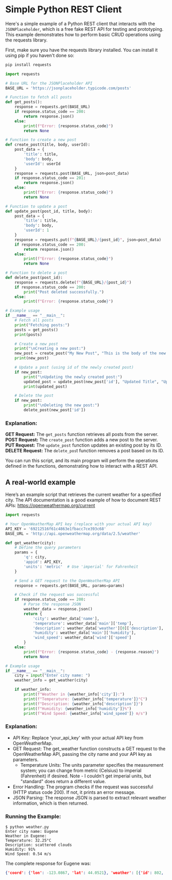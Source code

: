 # Simple Python REST Client

Here's a simple example of a Python REST client that interacts with the `JSONPlaceholder`, which is a free fake REST API for testing and prototyping. This example demonstrates how to perform basic CRUD operations using the requests library.

First, make sure you have the requests library installed. You can install it using pip if you haven't done so:

```bash
pip install requests
```

```python
import requests

# Base URL for the JSONPlaceholder API
BASE_URL = 'https://jsonplaceholder.typicode.com/posts'

# Function to fetch all posts
def get_posts():
    response = requests.get(BASE_URL)
    if response.status_code == 200:
        return response.json()
    else:
        print(f"Error: {response.status_code}")
        return None

# Function to create a new post
def create_post(title, body, userId):
    post_data = {
        'title': title,
        'body': body,
        'userId': userId
    }
    response = requests.post(BASE_URL, json=post_data)
    if response.status_code == 201:
        return response.json()
    else:
        print(f"Error: {response.status_code}")
        return None

# Function to update a post
def update_post(post_id, title, body):
    post_data = {
        'title': title,
        'body': body,
        'userId': 1
    }
    response = requests.put(f"{BASE_URL}/{post_id}", json=post_data)
    if response.status_code == 200:
        return response.json()
    else:
        print(f"Error: {response.status_code}")
        return None

# Function to delete a post
def delete_post(post_id):
    response = requests.delete(f"{BASE_URL}/{post_id}")
    if response.status_code == 200:
        print("Post deleted successfully.")
    else:
        print(f"Error: {response.status_code}")

# Example usage
if __name__ == "__main__":
    # Fetch all posts
    print("Fetching posts:")
    posts = get_posts()
    print(posts)

    # Create a new post
    print("\nCreating a new post:")
    new_post = create_post("My New Post", "This is the body of the new post.", 1)
    print(new_post)

    # Update a post (using id of the newly created post)
    if new_post:
        print("\nUpdating the newly created post:")
        updated_post = update_post(new_post['id'], "Updated Title", "Updated body content.")
        print(updated_post)

    # Delete the post
    if new_post:
        print("\nDeleting the new post:")
        delete_post(new_post['id'])
```

### Explanation:

**GET Request:** The `get_posts` function retrieves all posts from the server.
**POST Request:** The `create_post` function adds a new post to the server.
**PUT Request:** The `update_post` function updates an existing post by its ID.
**DELETE Request:** The `delete_pos`t function removes a post based on its ID.

You can run this script, and its main program will perform the operations defined in the functions, demonstrating how to interact with a REST API.

## A real-world example

Here’s an example script that retrieves the current weather for a specified city. 
The API documentation is a good example of how to document REST APIs: 
https://openweathermap.org/current

```python
import requests

# Your OpenWeatherMap API key (replace with your actual API key)
API_KEY = '69212516f61c4863e1fbacc7ce393c68'
BASE_URL = 'http://api.openweathermap.org/data/2.5/weather'

def get_weather(city):
    # Define the query parameters
    params = {
        'q': city,
        'appid': API_KEY,
        'units': 'metric'  # Use 'imperial' for Fahrenheit
    }

    # Send a GET request to the OpenWeatherMap API
    response = requests.get(BASE_URL, params=params)

    # Check if the request was successful
    if response.status_code == 200:
        # Parse the response JSON
        weather_data = response.json()
        return {
            'city': weather_data['name'],
            'temperature': weather_data['main']['temp'],
            'description': weather_data['weather'][0]['description'],
            'humidity': weather_data['main']['humidity'],
            'wind_speed': weather_data['wind']['speed']
        }
    else:
        print(f"Error: {response.status_code} - {response.reason}")
        return None

# Example usage
if __name__ == "__main__":
    city = input("Enter city name: ")
    weather_info = get_weather(city)

    if weather_info:
        print(f"Weather in {weather_info['city']}:")
        print(f"Temperature: {weather_info['temperature']}°C")
        print(f"Description: {weather_info['description']}")
        print(f"Humidity: {weather_info['humidity']}%")
        print(f"Wind Speed: {weather_info['wind_speed']} m/s")
```

### Explanation:
* API Key: Replace 'your_api_key' with your actual API key from OpenWeatherMap.
* GET Request: The get_weather function constructs a GET request to the OpenWeatherMap API, passing the city name and your API key as parameters.
  * Temperature Units: The units parameter specifies the measurement system; you can change from metric (Celsius) to imperial (Fahrenheit) if desired. Note - I couldn't get imperial units, but "standard" does return a different value.
* Error Handling: The program checks if the request was successful (HTTP status code 200). If not, it prints an error message.
* JSON Parsing: The response JSON is parsed to extract relevant weather information, which is then returned.

### Running the Example:

```
$ python weather.py
Enter city name: Eugene
Weather in Eugene:
Temperature: 32.25°C
Description: scattered clouds
Humidity: 91%
Wind Speed: 0.54 m/s
```

The complete response for Eugene was:
```json
{'coord': {'lon': -123.0867, 'lat': 44.0521}, 'weather': [{'id': 802, 'main': 'Clouds', 'description': 'scattered clouds', 'icon': '03n'}], 'base': 'stations', 'main': {'temp': 32.25, 'feels_like': 32.25, 'temp_min': 32.25, 'temp_max': 33.73, 'pressure': 1025, 'humidity': 91, 'sea_level': 1025, 'grnd_level': 1002}, 'visibility': 10000, 'wind': {'speed': 0.54, 'deg': 258, 'gust': 0.74}, 'clouds': {'all': 30}, 'dt': 1732805437, 'sys': {'type': 2, 'id': 2001283, 'country': 'US', 'sunrise': 1732807482, 'sunset': 1732840607}, 'timezone': -28800, 'id': 5725846, 'name': 'Eugene', 'cod': 200}
```